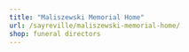 ```yaml
---
title: "Maliszewski Memorial Home"
url: /sayreville/maliszewski-memorial-home/
shop: funeral directors
---
```

